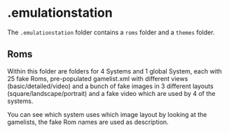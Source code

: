 # .emulationstation

The `.emulationstation` folder contains a `roms` folder and a `themes` folder.

## Roms

Within this folder are folders for 4 Systems and 1 global System, each with 25 fake Roms, pre-populated gamelist.xml with different views (basic/detailed/video)
 and a bunch of fake images in 3 different layouts (square/landscape/portrait) and a fake video which are used by 4 of the systems.

You can see which system uses which image layout by looking at the gamelists, the fake Rom names are used as description.

